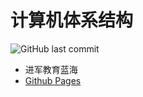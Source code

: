# 计算机体系结构

![GitHub last commit](https://img.shields.io/github/last-commit/BakaNetwork/computerArchitecture)

- 进军教育蓝海
- [Github Pages](https://bakanetwork.github.io/ComputerArchitecture/#/计算机系统结构.md)
